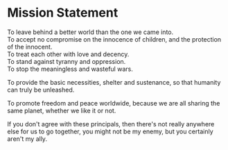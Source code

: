# Mission Statement
To leave behind a better world than the one we came into.  
To accept no compromise on the innocence of children, and the protection of the innocent.  
To treat each other with love and decency.  
To stand against tyranny and oppression.  
To stop the meaningless and wasteful wars.  

To provide the basic necessities, shelter and sustenance, so that humanity can truly be unleashed.

To promote freedom and peace worldwide, because we are all sharing the same planet, whether we like it or not.

If you don't agree with these principals, then there's not really anywhere else for us to go together, you might not be my enemy, but you certainly aren't my ally.

